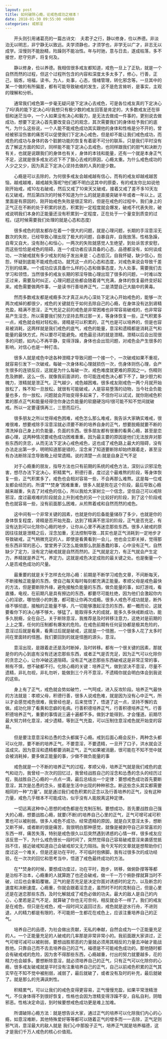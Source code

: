 ```yaml
---
layout: post
title: 如何破除心瘾，论戒色成功之根本！
date: 2018-01-30 09:55:00 +0800
categories: 戒邪淫
---
```


　　开头则引用诸葛亮的一篇古诗文:　夫君子之行，静以修身，俭以养德。非淡泊无以明志，非宁静无以致远。夫学须静也，才须学也，非学无以广才，非志无以成学。淫慢则不能励精，险躁则不能冶性。年与时驰，意与日去，遂成枯落，多不接世，悲守穷庐，将复何及。
　　静以修身，俭以养德。我相信很多戒友都知道，戒色一旦上了正轨，就是一个自然而然的过程，但这个过程所包含的内容和深度太多太多了，修心，行善，正己，锻炼，培福，读书，为人，处事，心态，情绪管理，转化邪念等。一旦其中的某一个做的有所偏差，都有可能导致破戒的发生，这不是危言耸听，是事实，主观的理解和分析。
　　通常我们戒色第一步毫无疑问是下定决心去戒色，可是各位戒友真的下定决心了吗!真的能下定决心吗!我想只有极少数的戒友回答是肯定的，大多数戒友还在徘徊和迷茫当中，一个人如果没有决心和毅力，是无法去做成一件事的，更别说去做成功，想要下定决心首先要改变自己的观念，其次需要我们的身体给予我们的底气，为什么这些说，一个人能不能戒色成功其实跟他的身体和性格是分不开的，曾经被邪淫伤害的痛苦可以促使我们下定决心戒色，但是却不能让我们戒色成功，而戒色的成功与身体的各个脏腑功能的恢复有着密不可分的联系，只是我们平时没有去了解这方面的知识，同样能不能下定决心去戒色，也同样跟我们的胆气和决断力有关，也就是说跟我们的身体也有关，身体的本钱和能量，还有一个就是本身正气不足，这就是很多戒友迟迟下不了狠心去戒的原因，心瘾太重。为什么戒色成功的人少之又少，因为真正下定决心坚持去做的人真的是少数。
　　心瘾是可以去除的，为何很多戒友会越戒越有信心，而有的戒友却越戒越苦恼，越戒越难，越戒越失落呢?他们都不明白这其中的原委，有的戒友你比如说他刚开始戒，戒10左右破戒，然后又戒了10来天又破戒，接着又戒了差不多10天左右又破戒，然后第四次的时候不知道为什么的就是直接突破半年或者一年以上。这里面是有原因的，刚开始戒色失败是很正常的，但是在戒色的过程中，我们身上的正气正在不断的处于积累的状态，积累到一定程度就会爆发，破戒不代表失败，破戒说明我们本身的正能量还没有积累到一定程度，正在处于一个量变到质变的过程。(这时候需要我们处理的就是心态和态度)
　　很多戒色的朋友都存在着一个很大的问题，就是心理问题，长期的手淫意淫无数次的失败，已经导致心理出现了极大的问题，自暴自弃，自我放荡，性格急躁，自卑又自大，没有耐心和恒心，一两次的失败就感觉人生绝望，到处诉苦求安慰，而这些恰恰是戒色的阻碍，连一个成功者应该具备的心态，品德都没有，如何谈成功，一次破戒就有多少戒友的帖子发出来是：心态低沉，自我怀疑，缺少信心，抱怨，怀疑到底能不能戒色成功。就凭这一点的心态和态度，对戒色来说会导致千差万别的结果。一个成功应该具备什么样的心态和做事态度，为人处事，需要我们去学习和领悟，当然很多的戒友长期的邪淫导致心理出现了很多的问题，一时难以改正过来，需要及时纠正，心理问题这些都会随着肾气充满，身体的恢复最终变好起来。戒色需要做两件事，一是读书行善培养正气，二是清楚自己大脑中的黄毒。
　　然而多数戒友都是戒瘾多次才真正从内心深处下定决心开始戒色的，能够一次两次戒掉的都很少，戒色的关键就在于如何去除自己的心瘾，在身体没有达到肾精充盈，精满不思淫，正气充足之前的戒色是非常困难也非常容易破戒的，也非常容易产生淫念，所以需要我们努力坚持去熬过那一关，等身体恢复一些，正气积累多一点，戒色就会相对轻松些。肾精是可以积累的，正气也是可以培养的，但是也容易被消耗，这两样就是我们戒色的底气，戒色的能量，意淫和遗精都是消耗正气和能量的最快方式，所以要尽可能避免。戒色最忌讳的就是泄精。泄精以后会出现很多的问题，如内心不再平静，变得浮躁，身体也会出现问题，对戒色会产生很多的影响，对信心也是一种打击。
　　很多人就是戒色中途各种泄精才导致问题一个接一个，一次破戒如果不重视，就容易引发下一次破戒，每破一次身体和心理就损伤一次，伤身体则伤心理，会产生很多的连锁反应，这就是为什么每破一次，戒色难度就更难的原因之一。伤精则危及肺腑，这么一伤，就像我前面讲的，你可能连戒色决心都下不了，缺少胆力和魄力，泄精就是泄正气，正气越少，戒色越困难。很多戒友刚戒色一两个月就开始放松了，殊不知一旦放松，就很有可能破戒，人是容易堕落的动物，当今社会负能量也多，你一放松，问题就会开始变得多起来了，不信你可以试试，就你刚戒色积累的那点正气和能量经得住你身边负能量的软磨硬泡吗!很可能不知不觉间就破戒。所以一定要谨慎再三，三思而后行。
　　很多朋友之所以觉得戒色困难，戒色怎么那么难戒，我告诉大家确实难戒，很难很难，想要戒除手淫意淫就必须要不断的培养自身的正气，想要脱瘾就要不断的清洗掉自己身上的负能量，负面的东西。很多朋友都有很重的看黄心瘾，甚至是恋癖心理，这两种情况要戒色成功困难重重。因为最主要的原因是他们无法放弃对那些东西的贪恋，从而无法下定决心戒色戒色，这也成了戒色路上最大的阻碍，没有办法走出第一步，明明知道那是错的，淫念来了知道要断除却始终跟着走，甚至没有办法断除淫念导致晚上经常遗精。说的清楚一点:就是自身正气不足
　　对于心瘾重的朋友，指导方法也只有前期的系统的戒色方法，深刻认识邪淫危害，想尽办法下定决心，积精累气，积德行善，度过这个最难熬的阶段，等身体恢复一些，正气积累多了，戒色也会相对容易一些，不会再那么难熬。这是每一位戒友都会经历的。所谓“**焚身”困难重重，很多人就是败在这个阶段，最后导致心瘾越来越重，失去了对戒色的信心，所以我给大家树立一个信念，坚信自己可以戒除邪淫，度过最艰难的阶段就会上升到戒色的另一个比较好的阶段，到了这个阶段戒色也就容易一些，没有前面那么困难，从煎熬着戒和自然而然的戒色。
　　这中间有一个非常关键的因素，也就是你的后备能量储存了多少，也就是你的身体恢复程度，肾精是否开始充盈，达到了精满不思淫的阶段，正气是否充足，有没有达到可以化除你心瘾的地步，让你从心里不再迷恋那些东西。很多人破戒的原因往往就是泄精之后，淫念加重，无法控制导致…其实也是正气消耗到一定地步才导致破戒，正气稍微充足的人，即使是看黄看到一会儿，他也会立即关掉，觉得那些东西非常的恶心，堂堂男子汉怎么能做那么肮脏愚蠢的事，心中没有正气，自然缺少了定力，没有定力破戒就是自然而然的。正气就是定力，有正气就会产生定力，养精就是养正气，养定力。这就是戒色决定成败的最关键之处。也是衡量一个人是否戒色成功的尺量。
　　最重要的就是关于怎样去化除心瘾：前期是不断学习戒色文章，不间断每天，不断接触正能量的东西，使自己每天每时每刻都充满正能量。孝顺父母是戒色最快的方法，但是要断除外缘，避免接触负能量的东西，做负能量的事，如打游戏，看直播，电视，在前期凡是具有擦边的东西，都要尽可能杜绝，因为他们会激起你内心的淫欲，哪怕很小的刺激，都可能让你再次成瘾。很多人戒色不成功就是，断外缘不够彻底，接触的正能量不够，凡一切能够激起淫念的东西，都一概而论，这就要看你下的决心够不够大，够猛了。能取得多大的成就，能多久多快戒断成功，能多久脱瘾，全在自己。关于断除意淫，我推荐是及时转移注意力，这绝对是前期的上上之策，任何的压制都有爆发的危险。在戒色前期有任何妥协都是极其危险的，意淫过后就是看黄，看黄过后就是破戒，这就是一个怪圈，一个很多人花了太多时间在里面转的怪圈。我们要回到的就是怪圈的源头，意淫。
　　意淫出现，是跟着走还是及时断掉，及时转移。都有一个很关键的因素，那就是你的内心到底有没有还迷恋那些东西，或者正气是否充足，因为正气可以化除你的贪恋之心，让你冲破这道阻碍。没有正气迷恋那些东西破戒这是非常正常的事，稍有不慎，想不破都不行。化除心瘾的关键：培养正气，做到坚决不意淫，尽量不遗精，非礼勿视，非礼勿听，能做到三个月不意淫，不遗精你就会明白体会到我说的这些。
　　身上有了正气，戒色就会势如破竹，一气呵成，进入反攻阶段。培养正气最快的方法就是：孝顺父母，积德行善，很多人说戒色难，就是因为没有心中正气，所以才会感觉戒色很难，我曾经也是，后来觉悟了，悟道了这一点，坚持不懈的去做。成功化除了看黄和恋癖的毛病。行善积德培养正气，行善积德培养正气，行善积德培养正气，重要的事情说三遍十遍都不多。做到才能得到，才会懂道。前期尽最大努力转化意淫，减少遗精，等到正气充盈，可以压制住意淫戒色就开始变的容易。
　　但是要注意意淫和怂恿的念头都属于心瘾。戒到后面心瘾会反扑，两种念头都可以化除，要不断的培养正气，不要意淫，不要遗精，一旦开了口子，洪水就会泛滥成灾。因为意淫和遗精都要消耗正气，正气如果被消磨，很可能在不知不觉中就会被消耗掉，要多做正能量的事，少做不做负能量的事
　　戒色就是一个不断的培养正气的过程，孝顺父母，培养正气就是我们戒色的底气和动力，我曾经一次次的回忆过，我曾经战胜自己的淫念和怂恿的念头的经历过程，我战胜自己心瘾的一点点一滴，最后总结出一个定律：要想戒色成功首先要断意淫，其次是怂恿的念头，接着是生活中出现的种种邪念。断这些念头其实都需要相同的一种“力量”。就是通过我们戒色积累的正念以及行善培养的正气，没有这种力量，戒色几乎根本不可能成功，似乎没有人能脱离这种定律。
　　一切远离这种中心思想的戒色都是在克制压制。要想成功，首先要战胜自己强大的心瘾，想要战胜心瘾，就要(不断)的培养自己心里的正气，正气可增可减可积累也可以被削弱。很多人戒色不成功，经常遗精的原因，就是白天意淫太多，想断又断不掉，或者断的很是痛苦，我很明白那种感觉，就像是被剥夺自己非常喜欢的东西一样，痛苦失落，特别是戒色很久以后突然遇到诱惑的心情一样，很多戒友应该反思一下，为什么戒色很长一段时间了，突然觉得自己容易破戒意淫来袭感觉抵挡不住，接近破戒知道自己会破戒却又无力阻挡。我今天写的文章就是想帮助你们度过这一个难关，但是还是功在平时，不可临时抱佛脚。我有过很多次的成功经验，在一次次的回忆和思考当中，悟道了戒色最终成功的方法。
　　在**焚身的时候，要想成功度过，功在平时，跑步，转移，做俯卧撑等等都是治标不治本，心瘾重的人就算跑了也还会破戒，做一千一万个俯卧撑就算当时不破，过后也会重蹈覆辙。正气的是否充足是决定你面对诱惑时的定力，以及断念的速度和决断速度。心瘾重，你就会跟着淫念走，虽然时不时的克制自己，但是心里还是在迷恋那些东西，及时化解就成了戒色必做的功夫。最大的敌人是自己的内心，心里若是正气不足，就算破了你也无可奈何，相反就会不一样了。我们的戒友是在戒色，但只是在戒色，戒一段时间又返回过去，戒色就是逆水行舟，不进则退，人的精力都是有限的，不可能把一生都花在戒色上，应该注重培养自己的正气。
　　培养自己的品德，为社会做出贡献，无私的奉献，自然会成为一个正能量充足的人。一个正能量充足的人破戒的几率那是非常非常小的。我前面跟大家讲过，正气可增可减可以被削弱，要想战胜邪恶的力量就必须用其相反的力量去冲破才能战胜他。只靠自己而不去去培养自己的正气，福德是不可能戒色成功的。那他随时都会有破戒戒的危险，因为舍不得那些东西，心瘾越重，付出的努力就要越多，花的精力也会越多。要想断除意淫，就必须培养自己的正气，只有正气可以化除你的心瘾，很多戒友破戒就是平时没有注重培养自己的正气，自己以前戒色积累的正气其实早在不知不觉中被削弱，减弱了，最后就破了，或者没有及时的补充，最后就破了。就是那么的充满讽刺性。
　　积精累气，可以让我们的戒色变得更容易，正气慢慢充盈，如果平常泄精泄气，不仅身体得不到很好恢复，性格也会因为泄精变得浮躁不安，自私自利，阴暗邪恶。性格决定命运，到时候要想戒色成功更是难上加难。
　　所谓破除心瘾方法：就是想告诉大家，通过正气的培养可以化除我们内心的心瘾，如意淫难断，其他特殊爱好等等都可以随着正气的增多而一一去除，正气足则邪气消，意淫最大的敌人就是 我们心中那股子正气，培养正气就是培养福德，这才是我们千万人戒色的核心价值观。